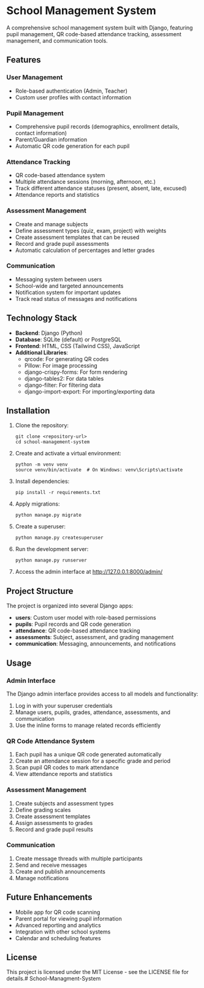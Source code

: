 # School Management System

A comprehensive school management system built with Django, featuring pupil management, QR code-based attendance tracking, assessment management, and communication tools.

## Features

### User Management
- Role-based authentication (Admin, Teacher)
- Custom user profiles with contact information

### Pupil Management
- Comprehensive pupil records (demographics, enrollment details, contact information)
- Parent/Guardian information
- Automatic QR code generation for each pupil

### Attendance Tracking
- QR code-based attendance system
- Multiple attendance sessions (morning, afternoon, etc.)
- Track different attendance statuses (present, absent, late, excused)
- Attendance reports and statistics

### Assessment Management
- Create and manage subjects
- Define assessment types (quiz, exam, project) with weights
- Create assessment templates that can be reused
- Record and grade pupil assessments
- Automatic calculation of percentages and letter grades

### Communication
- Messaging system between users
- School-wide and targeted announcements
- Notification system for important updates
- Track read status of messages and notifications

## Technology Stack

- **Backend**: Django (Python)
- **Database**: SQLite (default) or PostgreSQL
- **Frontend**: HTML, CSS (Tailwind CSS), JavaScript
- **Additional Libraries**: 
  - qrcode: For generating QR codes
  - Pillow: For image processing
  - django-crispy-forms: For form rendering
  - django-tables2: For data tables
  - django-filter: For filtering data
  - django-import-export: For importing/exporting data

## Installation

1. Clone the repository:
   ```
   git clone <repository-url>
   cd school-management-system
   ```

2. Create and activate a virtual environment:
   ```
   python -m venv venv
   source venv/bin/activate  # On Windows: venv\Scripts\activate
   ```

3. Install dependencies:
   ```
   pip install -r requirements.txt
   ```

4. Apply migrations:
   ```
   python manage.py migrate
   ```

5. Create a superuser:
   ```
   python manage.py createsuperuser
   ```

6. Run the development server:
   ```
   python manage.py runserver
   ```

7. Access the admin interface at http://127.0.0.1:8000/admin/

## Project Structure

The project is organized into several Django apps:

- **users**: Custom user model with role-based permissions
- **pupils**: Pupil records and QR code generation
- **attendance**: QR code-based attendance tracking
- **assessments**: Subject, assessment, and grading management
- **communication**: Messaging, announcements, and notifications

## Usage

### Admin Interface

The Django admin interface provides access to all models and functionality:

1. Log in with your superuser credentials
2. Manage users, pupils, grades, attendance, assessments, and communication
3. Use the inline forms to manage related records efficiently

### QR Code Attendance System

1. Each pupil has a unique QR code generated automatically
2. Create an attendance session for a specific grade and period
3. Scan pupil QR codes to mark attendance
4. View attendance reports and statistics

### Assessment Management

1. Create subjects and assessment types
2. Define grading scales
3. Create assessment templates
4. Assign assessments to grades
5. Record and grade pupil results

### Communication

1. Create message threads with multiple participants
2. Send and receive messages
3. Create and publish announcements
4. Manage notifications

## Future Enhancements

- Mobile app for QR code scanning
- Parent portal for viewing pupil information
- Advanced reporting and analytics
- Integration with other school systems
- Calendar and scheduling features

## License

This project is licensed under the MIT License - see the LICENSE file for details.#   S c h o o l - M a n a g m e n t - S y s t e m  
 